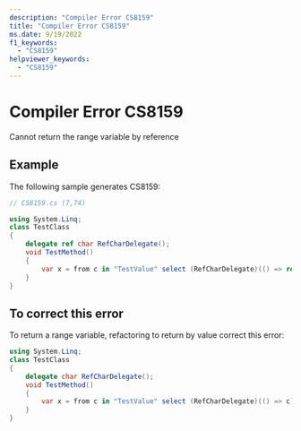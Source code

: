 ```yaml
---
description: "Compiler Error CS8159"
title: "Compiler Error CS8159"
ms.date: 9/19/2022
f1_keywords:
  - "CS8159"
helpviewer_keywords:
  - "CS8159"
---
```

# Compiler Error CS8159

Cannot return the range variable by reference

## Example

 The following sample generates CS8159:

```csharp
// CS8159.cs (7,74)

using System.Linq;
class TestClass
{
    delegate ref char RefCharDelegate();
    void TestMethod()
    {
        var x = from c in "TestValue" select (RefCharDelegate)(() => ref c);
    }
}
```

## To correct this error

To return a range variable, refactoring to return by value correct this error:

```csharp
using System.Linq;
class TestClass
{
    delegate char RefCharDelegate();
    void TestMethod()
    {
        var x = from c in "TestValue" select (RefCharDelegate)(() => c);
    }
}
```
